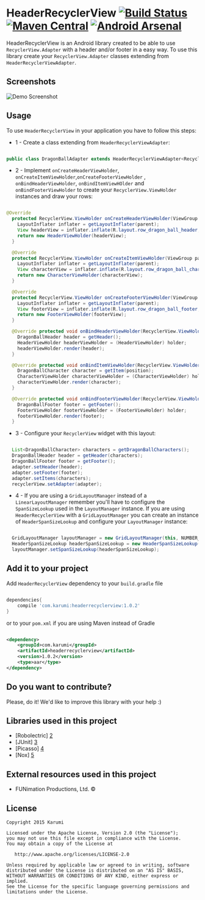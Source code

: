 HeaderRecyclerView [![Build Status](https://travis-ci.org/Karumi/HeaderRecyclerView.svg?branch=master)](https://travis-ci.org/Karumi/HeaderRecyclerView) [![Maven Central](https://maven-badges.herokuapp.com/maven-central/com.karumi/headerrecyclerview/badge.svg)](https://maven-badges.herokuapp.com/maven-central/com.karumi/headerrecyclerview) [![Android Arsenal](https://img.shields.io/badge/Android%20Arsenal-HeaderRecyclerView-brightgreen.svg?style=flat)](http://android-arsenal.com/details/1/1841)
==================

HeaderRecyclerView is an Android library created to be able to use ``RecyclerView.Adapter`` with a header and/or footer in a easy way. To use this library create your ``RecyclerView.Adapter`` classes extending from ``HeaderRecyclerViewAdapter``.

Screenshots
-----------

![Demo Screenshot][1]

Usage
-----

To use ``HeaderRecyclerView`` in your application you have to follow this steps:

* 1 - Create a class extending from ``HeaderRecyclerViewAdapter``:

```java

public class DragonBallAdapter extends HeaderRecyclerViewAdapter<RecyclerView.ViewHolder, DragonBallHeader, DragonBallCharacte, DragonBallFooterr> {


```

* 2 - Implement ``onCreateHeaderViewHolder``, ``onCreateItemViewHolder``,``onCreateFooterViewHolder`` , ``onBindHeaderViewHolder``, ``onBindItemViewHOlder`` and ``onBindFooterViewHolder`` to create your ``RecyclerView.ViewHolder`` instances and draw your rows:

```java

@Override
  protected RecyclerView.ViewHolder onCreateHeaderViewHolder(ViewGroup parent, int viewType) {
    LayoutInflater inflater = getLayoutInflater(parent);
    View headerView = inflater.inflate(R.layout.row_dragon_ball_header, parent, false);
    return new HeaderViewHolder(headerView);
  }

  @Override
  protected RecyclerView.ViewHolder onCreateItemViewHolder(ViewGroup parent, int viewType) {
    LayoutInflater inflater = getLayoutInflater(parent);
    View characterView = inflater.inflate(R.layout.row_dragon_ball_character, parent, false);
    return new CharacterViewHolder(characterView);
  }

  @Override
  protected RecyclerView.ViewHolder onCreateFooterViewHolder(ViewGroup parent, int viewType) {
    LayoutInflater inflater = getLayoutInflater(parent);
    View footerView = inflater.inflate(R.layout.row_dragon_ball_footer, parent, false);
    return new FooterViewHolder(footerView);
  }

  @Override protected void onBindHeaderViewHolder(RecyclerView.ViewHolder holder, int position) {
    DragonBallHeader header = getHeader();
    HeaderViewHolder headerViewHolder = (HeaderViewHolder) holder;
    headerViewHolder.render(header);
  }

  @Override protected void onBindItemViewHolder(RecyclerView.ViewHolder holder, int position) {
    DragonBallCharacter character = getItem(position);
    CharacterViewHolder characterViewHolder = (CharacterViewHolder) holder;
    characterViewHolder.render(character);
  }

  @Override protected void onBindFooterViewHolder(RecyclerView.ViewHolder holder, int position) {
    DragonBallFooter footer = getFooter();
    FooterViewHolder footerViewHolder = (FooterViewHolder) holder;
    footerViewHolder.render(footer);
  }

```

* 3 - Configure your ``RecyclerView`` widget with this layout:

```java

  List<DragonBallCharacter> characters = getDragonBallCharacters();
  DragonBallHeader header = getHeader(characters);
  DragonBallFooter footer = getFooter();
  adapter.setHeader(header);
  adapter.setFooter(footer);
  adapter.setItems(characters);
  recyclerView.setAdapter(adapter);

```

* 4 - If you are using a ``GridLayoutManager`` instead of a ``LinearLayoutManager`` remember you'll have to configure the ``SpanSizeLookup`` used in the ``LayoutManager`` instance. If you are using ``HeaderRecyclerView`` with a ``GridLayoutManager`` you can create an instance of ``HeaderSpanSizeLookup`` and configure your ``LayoutManager`` instance:

```java

  GridLayoutManager layoutManager = new GridLayoutManager(this, NUMBER_OF_COLUMNS);
  HeaderSpanSizeLookup headerSpanSizeLookup = new HeaderSpanSizeLookup(adapter, layoutManager);
  layoutManager.setSpanSizeLookup(headerSpanSizeLookup);

```

Add it to your project
----------------------

Add ``HeaderRecyclerView`` dependency to your ``build.gradle`` file

```groovy

dependencies{
    compile 'com.karumi:headerrecyclerview:1.0.2'
}

```

or to your ``pom.xml`` if you are using Maven instead of Gradle

```xml

<dependency>
    <groupId>com.karumi</groupId>
    <artifactId>headerrecyclerview</artifactId>
    <version>1.0.2</version>
    <type>aar</type>
</dependency>

```

Do you want to contribute?
--------------------------

Please, do it! We'd like to improve this library with your help :)

Libraries used in this project
------------------------------

* [Robolectric] [2]
* [JUnit] [3]
* [Picasso] [4]
* [Nox] [5]

External resources used in this project
---------------------------------------

* FUNimation Productions, Ltd. ©

License
-------

    Copyright 2015 Karumi

    Licensed under the Apache License, Version 2.0 (the "License");
    you may not use this file except in compliance with the License.
    You may obtain a copy of the License at

       http://www.apache.org/licenses/LICENSE-2.0

    Unless required by applicable law or agreed to in writing, software
    distributed under the License is distributed on an "AS IS" BASIS,
    WITHOUT WARRANTIES OR CONDITIONS OF ANY KIND, either express or implied.
    See the License for the specific language governing permissions and
    limitations under the License.


[1]: ./art/screenshot_demo_1.gif
[2]: https://github.com/robolectric/robolectric
[3]: https://github.com/junit-team/junit
[4]: https://github.com/square/picasso
[5]: https://github.com/pedrovgs/Nox
